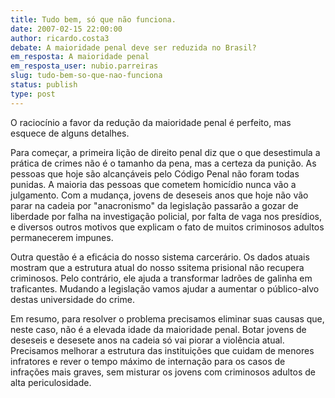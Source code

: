 ```yaml
---
title: Tudo bem, só que não funciona.
date: 2007-02-15 22:00:00
author: ricardo.costa3
debate: A maioridade penal deve ser reduzida no Brasil?
em_resposta: A maioridade penal
em_resposta_user: nubio.parreiras
slug: tudo-bem-so-que-nao-funciona
status: publish 
type: post
---
```


O raciocínio a favor da redução da maioridade penal é perfeito, mas esquece de alguns detalhes.  

Para começar, a primeira lição de direito penal diz que o que desestimula a prática de crimes não é o tamanho da pena, mas a certeza da punição. As pessoas que hoje são alcançáveis pelo Código Penal não foram todas punidas. A maioria das pessoas que cometem homicídio nunca vão a julgamento. Com a mudança, jovens de deseseis anos que hoje não vão parar na cadeia por "anacronismo" da legislação passarão a gozar de liberdade por falha na investigação policial, por falta de vaga nos presídios, e diversos outros motivos que explicam o fato de muitos criminosos adultos permanecerem impunes.  

Outra questão é a eficácia do nosso sistema carcerário. Os dados atuais mostram que a estrutura atual do nosso ssitema prisional não recupera criminosos. Pelo contrário, ele ajuda a transformar ladrões de galinha em traficantes. Mudando a legislação vamos ajudar a aumentar o público-alvo destas universidade do crime.  

Em resumo, para resolver o problema precisamos eliminar suas causas que, neste caso, não é a elevada idade da maioridade penal. Botar jovens de deseseis e desesete anos na cadeia só vai piorar a violência atual. Precisamos melhorar a estrutura das instituições que cuidam de menores infratores e rever o tempo máximo de internação para os casos de infrações mais graves, sem misturar os jovens com criminosos adultos de alta periculosidade.
